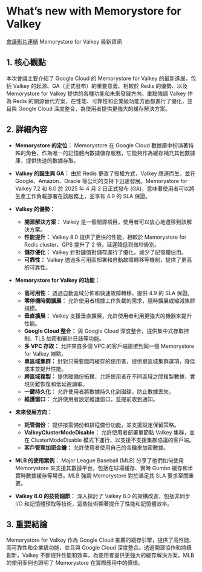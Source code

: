 # What’s new with Memorystore for Valkey
[會議影片連結](https://www.youtube.com/watch?v=R6ohpekfiRo)
Memorystore for Valkey 最新資訊

## 1. 核心觀點

本次會議主要介紹了 Google Cloud 的 Memorystore for Valkey 的最新進展，包括 Valkey 的起源、GA（正式發布）的重要意義、相較於 Redis 的優勢、以及 Memorystore for Valkey 提供的各種功能和未來發展方向。重點強調 Valkey 作為 Redis 的開源替代方案，在性能、可靠性和企業級功能方面都進行了優化，並且與 Google Cloud 深度整合，為使用者提供更強大的緩存解決方案。

## 2. 詳細內容

*   **Memorystore 的定位：** Memorystore 在 Google Cloud 數據庫中扮演著特殊的角色，作為唯一的記憶體內數據儲存服務，它能夠作為緩存補充其他數據庫，提供快速的數據存取。

*   **Valkey 的誕生與 GA：** 由於 Redis 更改了授權方式，Valkey 應運而生，並在 Google、Amazon、Oracle 等公司的支持下迅速發展。Memorystore for Valkey 7.2 和 8.0 於 2025 年 4 月 2 日正式發布 (GA)，意味著使用者可以將生產工作負載部署在該服務上，並享有 4.9 的 SLA 保證。

*   **Valkey 的優勢：**
    *   **開源解決方案：** Valkey 是一個開源項目，使用者可以放心地遷移到該解決方案。
    *   **性能提升：** Valkey 8.0 提供了更快的性能，相較於 Memorystore for Redis cluster，QPS 提升了 2 倍，延遲降低到微秒級別。
    *   **儲存優化：** Valkey 針對鍵值對儲存進行了優化，減少了記憶體佔用。
    *   **可靠性：** Valkey 透過多可用區部署和自動故障轉移等機制，提供了更高的可靠性。

*   **Memorystore for Valkey 的功能：**
    *   **高可用性：** 透過自動區域分佈和快速故障轉移，提供 4.9 的 SLA 保證。
    *   **零停機時間擴展：** 允許使用者根據工作負載的需求，隨時擴展或縮減集群規模。
    *   **垂直擴展：** Valkey 支援垂直擴展，允許使用者利用更強大的機器來提升性能。
    *   **Google Cloud 整合：** 與 Google Cloud 深度整合，提供集中式存取控制、TLS 加密和審計日誌等功能。
    *   **多 VPC 存取：** 允許來自多個 VPC 的客戶端連接到同一個 Memorystore for Valkey 端點。
    *   **單區域集群：** 針對只需要臨時緩存的使用者，提供單區域集群選項，降低成本並提升性能。
    *   **跨區域複製：** 提供暖備份拓撲，允許使用者在不同區域之間複製數據，實現災難恢復和低延遲讀取。
    *   **一鍵持久化：** 允許使用者將數據持久化到磁碟，防止數據丟失。
    *   **維護窗口：** 允許使用者設定維護窗口，並提前收到通知。

*   **未來發展方向：**
    *   **託管備份：** 提供按需備份和排程備份功能，並支援設定保留策略。
    *   **ValkeyClusterModeDisable：** 允許使用者部署單節點 Valkey 集群，並在 ClusterModeDisable 模式下運行，以支援不支援集群協議的客戶端。
    *   **客戶管理加密金鑰：** 允許使用者使用自己的金鑰來加密數據。

*   **MLB 的使用案例：** Major League Baseball (MLB) 分享了他們如何使用 Memorystore 來支援其數據平台，包括在球場緩存、實時 Gumbo 緩存和半實時數據緩存等場景。MLB 強調 Memorystore 對於滿足其 SLA 要求至關重要。

*   **Valkey 8.0 的技術細節：** 深入探討了 Valkey 8.0 的架構改進，包括非同步 I/O 和記憶體預取等技術，這些技術顯著提升了性能和記憶體效率。

## 3. 重要結論

Memorystore for Valkey 作為 Google Cloud 推薦的緩存引擎，提供了高性能、高可靠性和企業級功能，並且與 Google Cloud 深度整合。透過開源協作和持續創新，Valkey 不斷提升性能和效率，為使用者提供更強大的緩存解決方案。MLB 的使用案例也證明了 Memorystore 在實際應用中的價值。
